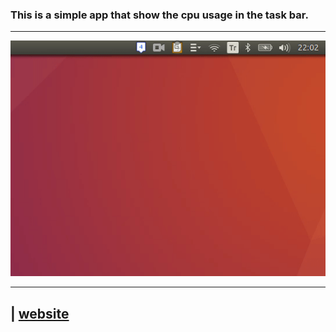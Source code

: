 ### This is a simple app that show the cpu usage in the task bar.
-------
![](cpu.gif)


-----------------
| [website](http://www.semiworld.org/)
-----------------
